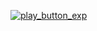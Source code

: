 [![play_button_exp](https://cdn.arbuz.icu/img/special/experiment_play.png)](https://experiment.arbuz.icu/)
